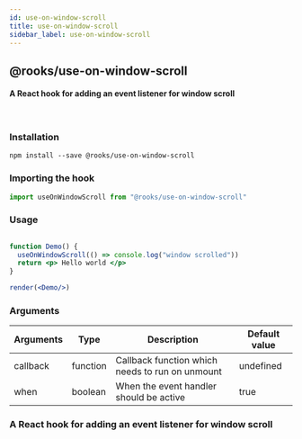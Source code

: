 ```yaml
---
id: use-on-window-scroll
title: use-on-window-scroll
sidebar_label: use-on-window-scroll
---
```


## @rooks/use-on-window-scroll

#### A React hook for adding an event listener for window scroll

<br/>

   



### Installation

    npm install --save @rooks/use-on-window-scroll

### Importing the hook

```javascript
import useOnWindowScroll from "@rooks/use-on-window-scroll"
```

### Usage

```jsx

function Demo() {
  useOnWindowScroll(() => console.log("window scrolled"))
  return <p> Hello world </p>
}

render(<Demo/>)
```

### Arguments

| Arguments | Type     | Description                                     | Default value |
| --------- | -------- | ----------------------------------------------- | ------------- |
| callback  | function | Callback function which needs to run on unmount | undefined     |
| when      | boolean  | When the event handler should be active         | true          |

### A React hook for adding an event listener for window scroll

    